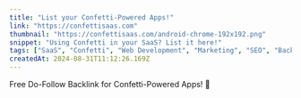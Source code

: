 ```yaml
---
title: "List your Confetti-Powered Apps!"
link: "https://confettisaas.com"
thumbnail: "https://confettisaas.com/android-chrome-192x192.png"
snippet: "Using Confetti in your SaaS? List it here!"
tags: ["SaaS", "Confetti", "Web Development", "Marketing", "SEO", "Backlinks", "Marketing", "Confetti SaaS", "Confetti Apps", "Confetti Marketing"]
createdAt: 2024-08-31T11:12:26.169Z
---
```

Free Do-Follow Backlink for Confetti-Powered Apps! 🥳
